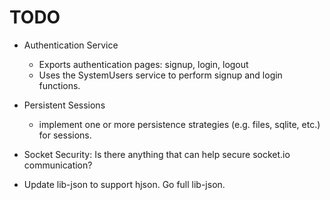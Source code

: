 
# TODO

- Authentication Service
	- Exports authentication pages: signup, login, logout
	- Uses the SystemUsers service to perform signup and login functions.

- Persistent Sessions
	- implement one or more persistence strategies (e.g. files, sqlite, etc.) for sessions.

- Socket Security: Is there anything that can help secure socket.io communication?

- Update lib-json to support hjson. Go full lib-json.
